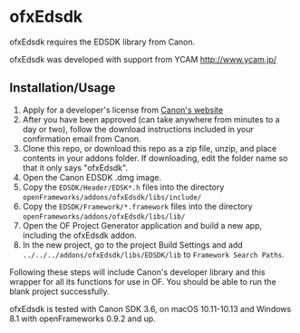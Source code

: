 # ofxEdsdk

ofxEdsdk requires the EDSDK library from Canon.

ofxEdsdk was developed with support from YCAM http://www.ycam.jp/


## Installation/Usage

1. Apply for a developer's license from [Canon's website](http://consumer.usa.canon.com/cusa/support/consumer/eos_slr_camera_systems/eos_digital_slr_cameras/digital_rebel_xt?fileURL=ps_sdk_form&pageKeyCode=downloadLicense&id=0901e02480057a74_1&productOverviewCid=0901e0248003ce28&keycode=Sdk_Lic) 
2. After you have been approved (can take anywhere from minutes to a day or two), follow the download instructions included in your confirmation email from Canon.
3. Clone this repo, or download this repo as a zip file, unzip, and place contents in your addons folder. If downloading, edit the folder name so that it only says "ofxEdsdk".
4. Open the Canon EDSDK .dmg image.
5. Copy the `EDSDK/Header/EDSK*.h` files into the directory `openFrameworks/addons/ofxEdsdk/libs/include/`
6. Copy the `EDSDK/Framework/*.framework` files into the directory `openFrameworks/addons/ofxEdsdk/libs/lib/`
6. Open the OF Project Generator application and build a new app, including the ofxEdsdk addon.
7. In the new project, go to the project Build Settings and add `../../../addons/ofxEdsdk/libs/EDSDK/lib` to `Framework Search Paths`.

Following these steps will include Canon's developer library and this wrapper for all its functions for use in OF. You should be able to run the blank project successfully.

ofxEdsdk is tested with Canon SDK 3.6, on macOS 10.11-10.13 and Windows 8.1 with openFrameworks 0.9.2 and up.